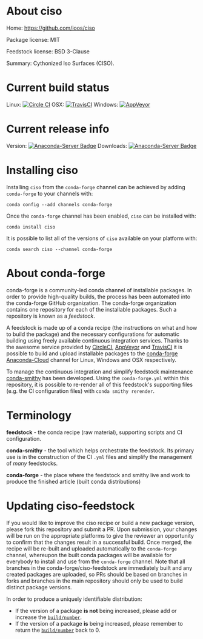 About ciso
==========

Home: https://github.com/ioos/ciso

Package license: MIT

Feedstock license: BSD 3-Clause

Summary: Cythonized Iso Surfaces (CISO).



Current build status
====================

Linux: [![Circle CI](https://circleci.com/gh/conda-forge/ciso-feedstock.svg?style=shield)](https://circleci.com/gh/conda-forge/ciso-feedstock)
OSX: [![TravisCI](https://travis-ci.org/conda-forge/ciso-feedstock.svg?branch=master)](https://travis-ci.org/conda-forge/ciso-feedstock)
Windows: [![AppVeyor](https://ci.appveyor.com/api/projects/status/github/conda-forge/ciso-feedstock?svg=True)](https://ci.appveyor.com/project/conda-forge/ciso-feedstock/branch/master)

Current release info
====================
Version: [![Anaconda-Server Badge](https://anaconda.org/conda-forge/ciso/badges/version.svg)](https://anaconda.org/conda-forge/ciso)
Downloads: [![Anaconda-Server Badge](https://anaconda.org/conda-forge/ciso/badges/downloads.svg)](https://anaconda.org/conda-forge/ciso)

Installing ciso
===============

Installing `ciso` from the `conda-forge` channel can be achieved by adding `conda-forge` to your channels with:

```
conda config --add channels conda-forge
```

Once the `conda-forge` channel has been enabled, `ciso` can be installed with:

```
conda install ciso
```

It is possible to list all of the versions of `ciso` available on your platform with:

```
conda search ciso --channel conda-forge
```


About conda-forge
=================

conda-forge is a community-led conda channel of installable packages.
In order to provide high-quality builds, the process has been automated into the
conda-forge GitHub organization. The conda-forge organization contains one repository
for each of the installable packages. Such a repository is known as a *feedstock*.

A feedstock is made up of a conda recipe (the instructions on what and how to build
the package) and the necessary configurations for automatic building using freely
available continuous integration services. Thanks to the awesome service provided by
[CircleCI](https://circleci.com/), [AppVeyor](http://www.appveyor.com/)
and [TravisCI](https://travis-ci.org/) it is possible to build and upload installable
packages to the [conda-forge](https://anaconda.org/conda-forge)
[Anaconda-Cloud](http://docs.anaconda.org/) channel for Linux, Windows and OSX respectively.

To manage the continuous integration and simplify feedstock maintenance
[conda-smithy](http://github.com/conda-forge/conda-smithy) has been developed.
Using the ``conda-forge.yml`` within this repository, it is possible to re-render all of
this feedstock's supporting files (e.g. the CI configuration files) with ``conda smithy rerender``.


Terminology
===========

**feedstock** - the conda recipe (raw material), supporting scripts and CI configuration.

**conda-smithy** - the tool which helps orchestrate the feedstock.
                   Its primary use is in the construction of the CI ``.yml`` files
                   and simplify the management of *many* feedstocks.

**conda-forge** - the place where the feedstock and smithy live and work to
                  produce the finished article (built conda distributions)


Updating ciso-feedstock
=======================

If you would like to improve the ciso recipe or build a new
package version, please fork this repository and submit a PR. Upon submission,
your changes will be run on the appropriate platforms to give the reviewer an
opportunity to confirm that the changes result in a successful build. Once
merged, the recipe will be re-built and uploaded automatically to the
`conda-forge` channel, whereupon the built conda packages will be available for
everybody to install and use from the `conda-forge` channel.
Note that all branches in the conda-forge/ciso-feedstock are
immediately built and any created packages are uploaded, so PRs should be based
on branches in forks and branches in the main repository should only be used to
build distinct package versions.

In order to produce a uniquely identifiable distribution:
 * If the version of a package **is not** being increased, please add or increase
   the [``build/number``](http://conda.pydata.org/docs/building/meta-yaml.html#build-number-and-string).
 * If the version of a package **is** being increased, please remember to return
   the [``build/number``](http://conda.pydata.org/docs/building/meta-yaml.html#build-number-and-string)
   back to 0.
